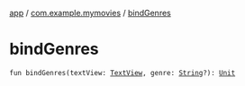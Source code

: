 [app](../index.md) / [com.example.mymovies](index.md) / [bindGenres](./bind-genres.md)

# bindGenres

`fun bindGenres(textView: `[`TextView`](https://developer.android.com/reference/android/widget/TextView.html)`, genre: `[`String`](https://kotlinlang.org/api/latest/jvm/stdlib/kotlin/-string/index.html)`?): `[`Unit`](https://kotlinlang.org/api/latest/jvm/stdlib/kotlin/-unit/index.html)